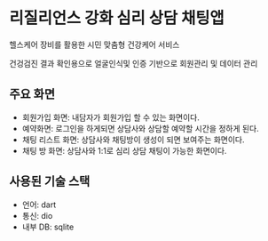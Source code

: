 # 리질리언스 강화 심리 상담 채팅앱

헬스케어 장비를 활용한 시민 맞춤형 건강케어 서비스 

건겅검진 결과 확인용으로 얼굴인식및 인증 기반으로 회원관리 및 데이터 관리

## 주요 화면
- 회원가입 화면: 내담자가 회원가입 할 수 있는 화면이다.
- 예약화면: 로그인을 하게되면 상담사와 상담할 예약할 시간을 정하게 된다.
- 채팅 리스트 화면: 상담사와 채팅방이 생성이 되면 보여주는 화면이다.
- 채팅 방 화면: 상담사와 1:1로 심리 상담 채팅이 가능한 화면이다.

## 사용된 기술 스택
- 언어: dart
- 통신: dio
- 내부 DB: sqlite


